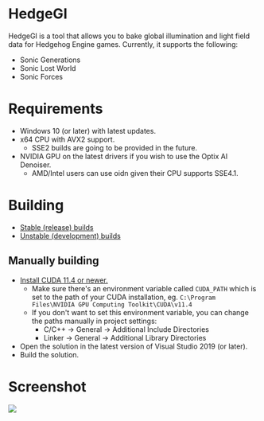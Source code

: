 # HedgeGI
HedgeGI is a tool that allows you to bake global illumination and light field data for Hedgehog Engine games. Currently, it supports the following:
* Sonic Generations
* Sonic Lost World
* Sonic Forces

# Requirements
* Windows 10 (or later) with latest updates.
* x64 CPU with AVX2 support.
    * SSE2 builds are going to be provided in the future.
* NVIDIA GPU on the latest drivers if you wish to use the Optix AI Denoiser.
    * AMD/Intel users can use oidn given their CPU supports SSE4.1.

# Building 
* [Stable (release) builds](https://github.com/blueskythlikesclouds/HedgeGI/releases)
* [Unstable (development) builds](https://ci.appveyor.com/project/blueskythlikesclouds/hedgegi/build/artifacts)

## Manually building
* [Install CUDA 11.4 or newer.](https://developer.nvidia.com/cuda-downloads) 
    * Make sure there's an environment variable called `CUDA_PATH` which is set to the path of your CUDA installation, eg. `C:\Program Files\NVIDIA GPU Computing Toolkit\CUDA\v11.4`
    * If you don't want to set this environment variable, you can change the paths manually in project settings:
        * C/C++ -> General -> Additional Include Directories
        * Linker -> General -> Additional Library Directories
* Open the solution in the latest version of Visual Studio 2019 (or later).
* Build the solution.

# Screenshot
![](https://i.imgur.com/L2ooCB7.png)